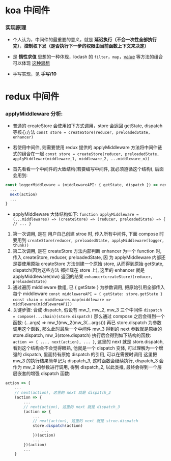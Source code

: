 # koa 中间件

### 实现原理

- 个人认为，中间件的最重要的意义，就是 **延迟执行（不会一次性全部执行完）**，**控制权下发（是否执行下一步的权限由当前函数上下文来决定）**

- 是 **惰性求值** 思想的一种体现，lodash 的 `filter`，`map`，[value](https://lodash.com/docs/4.17.15#prototype-value) 等方法的组合可以体现 [这种思想](https://ddxg638.github.io/2020/11/15/lodashLazy/)

- 手写实现，见 **手写/10**

# redux 中间件

### applyMiddleware 分析:

- 普通的 createStore 会使用如下方式调用，store 会返回 getState, dispatch 等核心方法
  `const store = createStore(reducer, preloadedState, enhancer)`

- 若使用中间件, 则需要使用 redux 提供的 applyMiddleware 方法将中间件链式的组合在一起
  `const store = createStore(reducer, preloadedState, applyMiddlewar(middleware_1, middleware_2, ...middleware_n))`

- 首先看看一个中间件的大致结构(若要编写中间件, 就必须遵循这个结构), 后面会用到:

```js
const loggerMiddleware = (middlewareAPI: { getState, dispatch }) => next => action => {
  ...
  next(action)
  ...
}
```

- applyMiddleware 大体结构如下:
  `function applyMiddleware = (...middlewares) => (createStore) => (reducer, preloadedState) => { // ... }`

1.  第一次调用, 是在 用户自己创建 stroe 时, 传入所有中间件, 下面 compose 时要用到
    `createStore(reducer, preloadedState, applyMiddleware(logger, thunk))`
2.  第二次调用, 是在 createStore 方法内部判断 enhancer 为一个 function 时, 传入 createStore, reducer, preloadedState, 因
    为 applyMiddleware 内部还是要使用原始 createStore 方法创建一个原始 store, 从而得到原始 getState, dispatch(因为这些方法
    都挂载在 store 上), 这里的 enhancer 就是 applyMiddleware(mw) 返回的结果
    `enhancer(createStore)(reducer, preloadedState)`
3.  通过遍历 middleware 数组, 已 { getState } 为参数调用, 把原始引用全部传入每个 middleware
    `const middlewareAPI = { getState: store.getState }`
    `const chain = middlewares.map(middleware => middleware(middlewareAPI))`
4.  关键步骤: 合成 dispatch, 假设有 mw_1, mw_2, mw_3 三个中间件
    `dispatch = compose(...chain)(store.dispatch)`
    那么通过 compose 之后会得到一个函数: (...args) => mw_1(mw_2(mw_3(...args)))
    再已 store.dispatch 为参数调用这个函数, 那么此时最后一个中间件 mw_3 得到的 next 参数就是原始的 store.dispatch,
    mw_3(store.dispatch) 执行后会得到如下结构的函数: `action => { ..., next(action), ... }`, 这里的 next 就是 store.dispatch,
    看到这个结构会不会觉得眼熟, 他就是一个 dispatch 变体, 可以理解为一个增强的 dispatch, 里面持有原始 dispatch 的引用, 可以在需要时调用
    这里把 mw_3 的执行结果简单记为 dispatch_3, 这时函数会继续执行, dispatch_3 会作为 mw_2 的参数进行调用, 得到 dispatch_2,
    以此类推, 最终会得到一个层层嵌套的增强 dispatch 函数:

```js
action => {
    ...
    // next(action), 这里的 next 就是 dispatch_2
    (action => {
        ...
        // next(action), 这里的 next 就是 dispatch_3
        (action => {
            ...
            // next(action), 这里的 next 就是 stroe.dispatch
            store.dispatch(action)
                ...
            })(action)
            ...
        })(action)
        ...
    }
```
